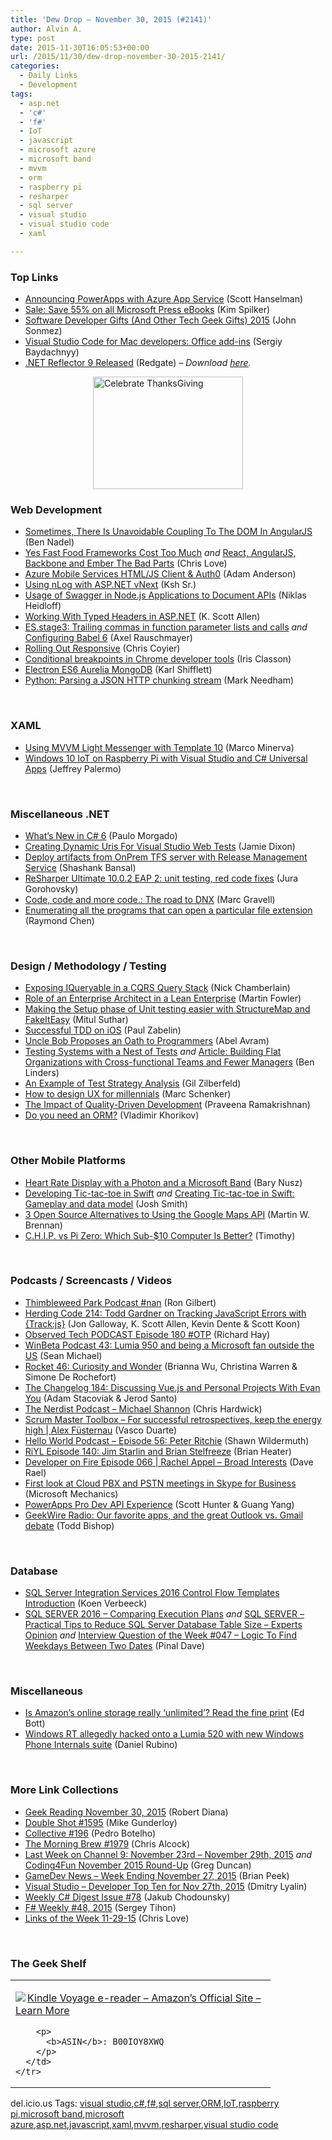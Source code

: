 ```yaml
---
title: 'Dew Drop – November 30, 2015 (#2141)'
author: Alvin A.
type: post
date: 2015-11-30T16:05:53+00:00
url: /2015/11/30/dew-drop-november-30-2015-2141/
categories:
  - Daily Links
  - Development
tags:
  - asp.net
  - 'c#'
  - 'f#'
  - IoT
  - javascript
  - microsoft azure
  - microsoft band
  - mvvm
  - orm
  - raspberry pi
  - resharper
  - sql server
  - visual studio
  - visual studio code
  - xaml

---
```

### <a name="top"></a>Top Links

  * <a href="http://feeds.hanselman.com/~/125828887/0/scotthanselman~Announcing-PowerApps-with-Azure-App-Service.aspx" target="_blank">Announcing PowerApps with Azure App Service</a> (Scott Hanselman)
  * <a href="http://blogs.msdn.com/b/microsoft_press/archive/2015/11/29/sale-save-55-on-all-microsoft-press-ebooks.aspx?WT.mc_id=DX_MVP4025064" target="_blank">Sale: Save 55% on all Microsoft Press eBooks</a> (Kim Spilker)
  * <a href="http://simpleprogrammer.com/2015/11/30/software-developer-gifts-and-other-tech-geek-gifts-2015/" target="_blank">Software Developer Gifts (And Other Tech Geek Gifts) 2015</a> (John Sonmez)
  * <a href="http://feedproxy.google.com/~r/CanDevs/~3/_W5xQYxwWUs/visual-studio-code-for-mac-developers-office-add-ins.aspx" target="_blank">Visual Studio Code for Mac developers: Office add-ins</a> (Sergiy Baydachnyy)
  * <a href="https://documentation.red-gate.com/display/REF9/.NET+Reflector+9.0+release+notes" target="_blank">.NET Reflector 9 Released</a> (Redgate) _&#8211; Download_ <a href="http://www.red-gate.com/dynamic/products/dotnet-development/reflector/download" target="_blank"><em>here</em></a>_._

<a href="http://bit.ly/1Iu1BSK" target="_blank"><img loading="lazy" decoding="async" title="Celebrate ThanksGiving" style="border-top: 0px; border-right: 0px; background-image: none; border-bottom: 0px; float: none; padding-top: 0px; padding-left: 0px; border-left: 0px; margin: 0px auto 10px; display: block; padding-right: 0px" border="0" alt="Celebrate ThanksGiving" src="/wp-content/uploads/2015/11/Celebrate-ThanksGiving.jpg" width="240" height="180" /></a>

### <a name="web"></a>Web Development

  * <a href="http://www.bennadel.com/blog/2963-sometimes-there-is-unavoidable-coupling-to-the-dom-in-angularjs.htm" target="_blank">Sometimes, There Is Unavoidable Coupling To The DOM In AngularJS</a> (Ben Nadel)
  * <a href="http://www.love2dev.com/#!article/Yes-Fast-Food-Frameworks-Cost-Too-Much" target="_blank">Yes Fast Food Frameworks Cost Too Much</a> _and_ <a href="http://www.love2dev.com/#!article/React-AngularJS-Backbone-and-Ember-The-Bad-Parts" target="_blank">React, AngularJS, Backbone and Ember The Bad Parts</a> (Chris Love)
  * <a href="http://blog.falafel.com/azure-mobile-services-htmljs-client-auth0/" target="_blank">Azure Mobile Services HTML/JS Client & Auth0</a> (Adam Anderson)
  * <a href="http://www.codeproject.com/Tips/1005242/Using-nLog-with-ASP-NET-vNext" target="_blank">Using nLog with ASP.NET vNext</a> (Ksh Sr.)
  * <a href="https://dzone.com/articles/usage-of-swagger-in-nodejs-applications-to-documen?utm_medium=feed&utm_source=feedpress.me&utm_campaign=Feed%3A+dzone%2Fwebdev" target="_blank">Usage of Swagger in Node.js Applications to Document APIs</a> (Niklas Heidloff)
  * <a href="http://odetocode.com/blogs/scott/archive/2015/11/30/working-with-typed-headers-in-asp-net.aspx" target="_blank">Working With Typed Headers in ASP.NET</a> (K. Scott Allen)
  * <a href="http://feedproxy.google.com/~r/2ality/~3/FEuTvkLVcFs/trailing-comma-parameters.html" target="_blank">ES.stage3: Trailing commas in function parameter lists and calls</a> _and_ <a href="http://feedproxy.google.com/~r/2ality/~3/KvaEHZrJI_o/configuring-babel6.html" target="_blank">Configuring Babel 6</a> (Axel Rauschmayer)
  * <a href="http://alistapart.com/article/rolling-out-responsive" target="_blank">Rolling Out Responsive</a> (Chris Coyier)
  * <a href="http://irisclasson.com/2015/11/27/conditional-breakpoints-in-chrome-developer-tools/" target="_blank">Conditional breakpoints in Chrome developer tools</a> (Iris Classon)
  * <a href="https://karlshifflett.wordpress.com/2015/11/27/electron-es6-aurelia-mongodb/" target="_blank">Electron ES6 Aurelia MongoDB</a> (Karl Shifflett)
  * <a href="http://feedproxy.google.com/~r/MarkNeedham/~3/tvJChrR8dEs/" target="_blank">Python: Parsing a JSON HTTP chunking stream</a> (Mark Needham)

&nbsp;

### <a name="silverlight"></a>XAML

  * <a href="https://marcominerva.wordpress.com/2015/11/30/using-mvvm-light-messenger-with-template-10/" target="_blank">Using MVVM Light Messenger with Template 10</a> (Marco Minerva)
  * <a href="http://feeds.jeffreypalermo.com/~r/jeffreypalermo/~3/aTvX-ZaCuIg/" target="_blank">Windows 10 IoT on Raspberry Pi with Visual Studio and C# Universal Apps</a> (Jeffrey Palermo)

&nbsp;

### <a name="dotnet"></a>Miscellaneous .NET

  * <a href="https://www.simple-talk.com/dotnet/.net-framework/whats-new-in-c-6/" target="_blank">What&#8217;s New in C# 6</a> (Paulo Morgado)
  * <a href="https://jamessdixon.wordpress.com/2015/11/29/creating-dynamic-uris-for-visual-studio-web-tests/" target="_blank">Creating Dynamic Uris For Visual Studio Web Tests</a> (Jamie Dixon)
  * <a href="http://blogs.msdn.com/b/visualstudioalm/archive/2015/11/28/deploy-artifacts-from-onprem-tfs-server-with-release-management-service.aspx?WT.mc_id=DX_MVP4025064" target="_blank">Deploy artifacts from OnPrem TFS server with Release Management Service</a> (Shashank Bansal)
  * <a href="http://blog.jetbrains.com/dotnet/2015/11/27/resharper-ultimate-10-0-2-eap-2-unit-testing-red-code-fixes/" target="_blank">ReSharper Ultimate 10.0.2 EAP 2: unit testing, red code fixes</a> (Jura Gorohovsky)
  * <a href="http://blog.marcgravell.com/2015/11/the-road-to-dnx-part-1.html" target="_blank">Code, code and more code.: The road to DNX</a> (Marc Gravell)
  * <a href="http://blogs.msdn.com/b/oldnewthing/archive/2015/11/30/10657168.aspx?WT.mc_id=DX_MVP4025064" target="_blank">Enumerating all the programs that can open a particular file extension</a> (Raymond Chen)

&nbsp;

### <a name="design"></a>Design / Methodology / Testing

  * <a href="http://buildplease.com/pages/lets-iqueryable/" target="_blank">Exposing IQueryable in a CQRS Query Stack</a> (Nick Chamberlain)
  * <a href="http://martinfowler.com/articles/ea-in-lean-enterprise.html" target="_blank">Role of an Enterprise Architect in a Lean Enterprise</a> (Martin Fowler)
  * <a href="http://mscodingblog.blogspot.com/2015/11/making-setup-phase-of-unit-testing.html" target="_blank">Making the Setup phase of Unit testing easier with StructureMap and FakeItEasy</a> (Mitul Suthar)
  * <a href="https://dzone.com/articles/successful-tdd-on-ios-1?utm_medium=feed&utm_source=feedpress.me&utm_campaign=Feed%3A+dzone" target="_blank">Successful TDD on iOS</a> (Paul Zabelin)
  * <a href="http://www.infoq.com/news/2015/11/uncle-bob-oath-programmer?utm_campaign=infoq_content&utm_source=infoq&utm_medium=feed&utm_term=global" target="_blank">Uncle Bob Proposes an Oath to Programmers</a> (Abel Avram)
  * <a href="http://www.infoq.com/news/2015/11/testing-nest-tests?utm_campaign=infoq_content&utm_source=infoq&utm_medium=feed&utm_term=global" target="_blank">Testing Systems with a Nest of Tests</a> _and_ <a href="http://www.infoq.com/articles/flat-organizations-teams-managers?utm_campaign=infoq_content&utm_source=infoq&utm_medium=feed&utm_term=global" target="_blank">Article: Building Flat Organizations with Cross-functional Teams and Fewer Managers</a> (Ben Linders)
  * <a href="http://feedproxy.google.com/~r/gilzilberfeld/~3/nQ91wXq3gVQ/an-example-of-test-strategy-analysis.html" target="_blank">An Example of Test Strategy Analysis</a> (Gil Zilberfeld)
  * <a href="http://www.webdesignerdepot.com/2015/11/how-to-design-ux-for-millennials/" target="_blank">How to design UX for millennials</a> (Marc Schenker)
  * <a href="http://www.stickyminds.com/article/impact-quality-driven-development" target="_blank">The Impact of Quality-Driven Development</a> (Praveena Ramakrishnan)
  * <a href="http://enterprisecraftsmanship.com/2015/11/30/do-you-need-an-orm/" target="_blank">Do you need an ORM?</a> (Vladimir Khorikov)

&nbsp;

### <a name="mobile"></a>Other Mobile Platforms

  * <a href="http://blog.falafel.com/heart-rate-display-with-a-photon-and-a-microsoft-band/" target="_blank">Heart Rate Display with a Photon and a Microsoft Band</a> (Bary Nusz)
  * <a href="http://ijoshsmith.com/2015/11/27/developing-tic-tac-toe-in-swift/" target="_blank">Developing Tic-tac-toe in Swift</a> _and_ <a href="http://ijoshsmith.com/2015/11/29/creating-tic-tac-toe-in-swift-gameplay-and-data-model/" target="_blank">Creating Tic-tac-toe in Swift: Gameplay and data model</a> (Josh Smith)
  * <a href="http://feedproxy.google.com/~r/ProgrammableWeb/~3/tir3YPhtk7c/28" target="_blank">3 Open Source Alternatives to Using the Google Maps API</a> (Martin W. Brennan)
  * <a href="http://rss.slashdot.org/~r/Slashdot/slashdot/~3/S6qq08If_7w/chip-vs-pi-zero-which-sub-10-computer-is-better" target="_blank">C.H.I.P. vs Pi Zero: Which Sub-$10 Computer Is Better?</a> (Timothy)

&nbsp;

### <a name="podcasts"></a>Podcasts / Screencasts / Videos

  * <a href="http://blog.thimbleweedpark.com/podcastnan" target="_blank">Thimbleweed Park Podcast #nan</a> (Ron Gilbert)
  * <a href="http://feedproxy.google.com/~r/HerdingCode/~3/q3DhT91xRKc/" target="_blank">Herding Code 214: Todd Gardner on Tracking JavaScript Errors with {Track:js}</a> (Jon Galloway, K. Scott Allen, Kevin Dente & Scott Koon)
  * <a href="http://www.windowsobserver.com/2015/11/30/observed-tech-podcast-episode-180-otp/" target="_blank">Observed Tech PODCAST Episode 180 #OTP</a> (Richard Hay)
  * <a href="http://feedproxy.google.com/~r/winbetadotorg/~3/DASl0BE2CcY/winbeta-podcast-43-lumia-950-and-being-a-microsoft-fan-outside-the-us" target="_blank">WinBeta Podcast 43: Lumia 950 and being a Microsoft fan outside the US</a> (Sean Michael)
  * <a href="http://relay.fm/rocket/46" target="_blank">Rocket 46: Curiosity and Wonder</a> (Brianna Wu, Christina Warren & Simone De Rochefort)
  * <a href="http://5by5.tv/changelog/184" target="_blank">The Changelog 184: Discussing Vue.js and Personal Projects With Evan You</a> (Adam Stacoviak & Jerod Santo)
  * <a href="http://nerdist.libsyn.com/michael-shannon" target="_blank">The Nerdist Podcast &#8211; Michael Shannon</a> (Chris Hardwick)
  * <a href="http://scrummastertoolbox.libsyn.com/for-successful-retrospectives-keep-the-energy-high-alex-fsternau" target="_blank">Scrum Master Toolbox &#8211; For successful retrospectives, keep the energy high | Alex Füsternau</a> (Vasco Duarte)
  * <a href="http://hwpod.libsyn.com/episode-56-peter-ritchie" target="_blank">Hello World Podcast &#8211; Episode 56: Peter Ritchie</a> (Shawn Wildermuth)
  * <a href="http://riyl.podbean.com/e/episode-140-jim-starlin-and-brian-stelfreeze/" target="_blank">RiYL Episode 140: Jim Starlin and Brian Stelfreeze</a> (Brian Heater)
  * <a href="http://feedproxy.google.com/~r/developeronfire/~3/DiFIx74fj24/rachel-appel-broad-interests" target="_blank">Developer on Fire Episode 066 | Rachel Appel &#8211; Broad Interests</a> (Dave Rael)
  * <a href="http://www.youtube.com/watch?v=5Cxawu9mIag" target="_blank">First look at Cloud PBX and PSTN meetings in Skype for Business</a> (Microsoft Mechanics)
  * <a href="https://channel9.msdn.com/Events/Microsoft-Azure/PowerApps/PowerApps-Pro-Dev-API-Experience?WT.mc_id=DX_MVP4025064" target="_blank">PowerApps Pro Dev API Experience</a> (Scott Hunter & Guang Yang)
  * <a href="http://feedproxy.google.com/~r/geekwire/~3/GldxNc7WhM0/" target="_blank">GeekWire Radio: Our favorite apps, and the great Outlook vs. Gmail debate</a> (Todd Bishop)

&nbsp;

### <a name="sql"></a>Database

  * <a href="http://feedproxy.google.com/~r/MSSQLTips-LatestSqlServerTips/~3/eXIZEmCBl18/tip.asp" target="_blank">SQL Server Integration Services 2016 Control Flow Templates Introduction</a> (Koen Verbeeck)
  * <a href="http://blog.sqlauthority.com/2015/11/28/sql-server-2016-comparing-execution-plans/" target="_blank">SQL SERVER 2016 – Comparing Execution Plans</a> _and_ <a href="http://blog.sqlauthority.com/2015/11/30/sql-server-practical-tips-to-reduce-sql-server-database-table-size-experts-opinion/" target="_blank">SQL SERVER – Practical Tips to Reduce SQL Server Database Table Size – Experts Opinion</a> _and_ <a href="http://blog.sqlauthority.com/2015/11/29/interview-question-of-the-week-047-logic-to-find-weekdays-between-two-dates/" target="_blank">Interview Question of the Week #047 – Logic To Find Weekdays Between Two Dates</a> (Pinal Dave)

&nbsp;

### <a name="misc"></a>Miscellaneous

  * <a href="http://feedproxy.google.com/~r/zdnet/Bott/~3/URNvc5-wGxk/story01.htm" target="_blank">Is Amazon&#8217;s online storage really &#8216;unlimited&#8217;? Read the fine print</a> (Ed Bott)
  * <a href="http://feedproxy.google.com/~r/wmexperts/~3/51y-g6OhqlY/story01.htm" target="_blank">Windows RT allegedly hacked onto a Lumia 520 with new Windows Phone Internals suite</a> (Daniel Rubino)

&nbsp;

### <a name="links"></a>More Link Collections

  * <a href="http://feeds.regulargeek.com/~r/RegularGeek/~3/hIPXiiTrtXg/" target="_blank">Geek Reading November 30, 2015</a> (Robert Diana)
  * <a href="http://afreshcup.com/home/2015/11/30/double-shot-1595.html" target="_blank">Double Shot #1595</a> (Mike Gunderloy)
  * <a href="http://feedproxy.google.com/~r/tympanus/~3/dHISNn89Was/" target="_blank">Collective #196</a> (Pedro Botelho)
  * <a href="http://feedproxy.google.com/~r/ReflectivePerspective/~3/BQ7Oxko5RWg/" target="_blank">The Morning Brew #1979</a> (Chris Alcock)
  * <a href="https://channel9.msdn.com/Blogs/C9Team/Last-Week-on-Channel-9-November-23rd-November-29th-2015?WT.mc_id=DX_MVP4025064" target="_blank">Last Week on Channel 9: November 23rd &#8211; November 29th, 2015</a> _and_ <a href="https://channel9.msdn.com/coding4fun/blog/Coding4Fun-November-2015-Round-Up?WT.mc_id=DX_MVP4025064" target="_blank">Coding4Fun November 2015 Round-Up</a> (Greg Duncan)
  * <a href="http://feedproxy.google.com/~r/BrianPeek/~3/wTL7xwAIfps/post.aspx" target="_blank">GameDev News &#8211; Week Ending November 27, 2015</a> (Brian Peek)
  * <a href="http://www.lyalin.com/2015/11/27/visual-studio-developer-top-ten-for-nov-27th-2015/" target="_blank">Visual Studio – Developer Top Ten for Nov 27th, 2015</a> (Dmitry Lyalin)
  * <a href="http://feedproxy.google.com/~r/digest-csharp/~3/4wMkTIsimJw/78" target="_blank">Weekly C# Digest Issue #78</a> (Jakub Chodounsky)
  * <a href="https://sergeytihon.wordpress.com/2015/11/29/f-weekly-48-2015/" target="_blank">F# Weekly #48, 2015</a> (Sergey Tihon)
  * <a href="http://www.love2dev.com/#!article/Links-of-the-Week-11-29-15" target="_blank">Links of the Week 11-29-15</a> (Chris Love)

&nbsp;

### <a name="shelf"></a>The Geek Shelf

<div id="scid:7dc1bd33-94bd-46fd-a20b-0131235bcd47:87de57dc-283c-4992-b54e-3b3bfe74232b" class="wlWriterEditableSmartContent" style="float: none; padding-bottom: 0px; padding-top: 0px; padding-left: 0px; margin: 0px; display: inline; padding-right: 0px">
  <table cellspacing="0" cellpadding="2" width="400" border="0" unselectable="on">
    <tr>
      <td valign="top" width="400">
        <p>
          <a title="Kindle Voyage e-reader – Amazon’s Official Site – Learn More" href="http://www.amazon.com/exec/obidos/ASIN/B00IOY8XWQ/amavin-20"><img data-recalc-dims="1" decoding="async" src="https://i0.wp.com/images.amazon.com/images/P/B00IOY8XWQ.01.MZZZZZZZ.jpg?w=660" border="0" align="left" style="float:left" />Kindle Voyage e-reader – Amazon’s Official Site – Learn More</a>
        </p>
        
        <p>
          <b>ASIN</b>: B00IOY8XWQ
        </p>
      </td>
    </tr>
  </table>
</div>

<div id="scid:0767317B-992E-4b12-91E0-4F059A8CECA8:36a27ba3-8bd2-4817-a117-949a38fc3a23" class="wlWriterEditableSmartContent" style="float: none; padding-bottom: 0px; padding-top: 0px; padding-left: 0px; margin: 0px; display: inline; padding-right: 0px">
  del.icio.us Tags: <a href="http://del.icio.us/popular/visual+studio" rel="tag">visual studio</a>,<a href="http://del.icio.us/popular/c%23" rel="tag">c#</a>,<a href="http://del.icio.us/popular/f%23" rel="tag">f#</a>,<a href="http://del.icio.us/popular/sql+server" rel="tag">sql server</a>,<a href="http://del.icio.us/popular/ORM" rel="tag">ORM</a>,<a href="http://del.icio.us/popular/IoT" rel="tag">IoT</a>,<a href="http://del.icio.us/popular/raspberry+pi" rel="tag">raspberry pi</a>,<a href="http://del.icio.us/popular/microsoft+band" rel="tag">microsoft band</a>,<a href="http://del.icio.us/popular/microsoft+azure" rel="tag">microsoft azure</a>,<a href="http://del.icio.us/popular/asp.net" rel="tag">asp.net</a>,<a href="http://del.icio.us/popular/javascript" rel="tag">javascript</a>,<a href="http://del.icio.us/popular/xaml" rel="tag">xaml</a>,<a href="http://del.icio.us/popular/mvvm" rel="tag">mvvm</a>,<a href="http://del.icio.us/popular/resharper" rel="tag">resharper</a>,<a href="http://del.icio.us/popular/visual+studio+code" rel="tag">visual studio code</a>
</div>